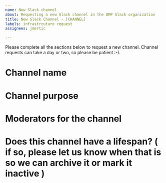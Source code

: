 ```yaml
---
name: New Slack channel
about: Requesting a new Slack channel in the OMP Slack organization
title: New Slack Channel - [CHANNEL]
labels: infrastrcuture request
assignees: jmertic

---
```


Please complete all the sections below to request a new channel. Channel requests can take a day or two, so please be patient :-).

# Channel name

# Channel purpose

# Moderators for the channel

# Does this channel have a lifespan? ( if so, please let us know when that is so we can archive it or mark it inactive )
